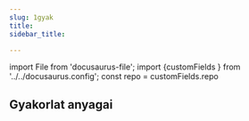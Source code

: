 ```yaml
---
slug: 1gyak
title:
sidebar_title:

---
```



import File from 'docusaurus-file';
import {customFields } from '../../docusaurus.config';
const repo = customFields.repo

## Gyakorlat anyagai

<File filename="elso/gyak.pdf" folder="algo2" repo={repo}/>
<!--stackedit_data:
eyJoaXN0b3J5IjpbMTY3MjkyNjg2LC0yMDg4NzQ2NjEyXX0=
-->